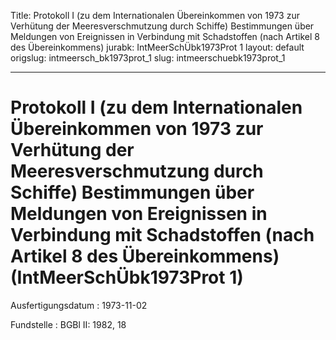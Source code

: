 Title: Protokoll I (zu dem Internationalen Übereinkommen von 1973 zur Verhütung der
  Meeresverschmutzung durch Schiffe) Bestimmungen über Meldungen von Ereignissen in
  Verbindung mit Schadstoffen (nach Artikel 8 des Übereinkommens)
jurabk: IntMeerSchÜbk1973Prot 1
layout: default
origslug: intmeersch_bk1973prot_1
slug: intmeerschuebk1973prot_1

---

# Protokoll I (zu dem Internationalen Übereinkommen von 1973 zur Verhütung der Meeresverschmutzung durch Schiffe) Bestimmungen über Meldungen von Ereignissen in Verbindung mit Schadstoffen (nach Artikel 8 des Übereinkommens) (IntMeerSchÜbk1973Prot 1)

Ausfertigungsdatum
:   1973-11-02

Fundstelle
:   BGBl II: 1982, 18

